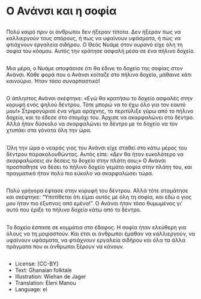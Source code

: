 # Ο Ανάνσι και η σοφία

##
Πολύ καιρό πριν οι άνθρωποι δεν ήξεραν τίποτα. Δεν ήξεραν πως να καλλιεργούν τους σπόρους, ή πως να υφαίνουν υφάσματα, ή πώς να φτιάχνουν εργαλεία σιδήρου. Ο Θεός Νυάμε στον ουρανό είχε όλη τη σοφία του κόσμου. Αυτός την κράτησε ασφαλή μέσα σε ένα πήλινο δοχείο.

##
Μια μέρα, ο Νυάμε αποφάσισε ότι θα έδινε το δοχείο της σοφίας στον Ανάνσι. Κάθε φορά που ο Ανάνσι κοίταζε στο πήλινο δοχείο, μάθαινε κάτι καινούριο. Ήταν τόσο συναρπαστικό!

##
Ο άπληστος Ανάνσι σκέφτηκε: «Εγώ θα κρατήσω το δοχείο ασφαλές στην κορυφή ενός ψηλού δέντρου. Τότε μπορώ να το έχω όλο για τον εαυτό μου!» Στριφογύρισε ένα νήμα αράχνης, το περιτύλιξε γύρω από το πήλινο δοχείο, και το έδεσε στο στομάχι του. Άρχισε να σκαρφαλώνει στο δέντρο. Αλλά ήταν δύσκολο να σκαρφαλώνει το δέντρο με το δοχείο να τον χτυπάει στα γόνατα όλη την ώρα.

##
Όλη την ώρα ο νεαρός γιος του Ανάνσι είχε σταθεί στο κάτω μέρος του δέντρου παρακολουθώντας. Αυτός είπε: «Δεν θα ήταν ευκολότερο να σκαρφαλώσεις αν δέσεις το δοχείο στην πλάτη σου;» Ο Ανάνσι προσπαθησε να δέσει το πήλινο δοχείο γεμάτο σοφία στην πλάτη του, και πραγματικά ήταν πολύ πιο εύκολο να σκαρφαλώσει τώρα.

##
Πολύ γρήγορα έφτασε στην κορυφή του δέντρου. Αλλά τότε σταμάτησε και σκέφτηκε: “Υποτίθεται ότι είμαι αυτός με όλη τη σοφία, και εδώ ο γιος μου ήταν πιο έξυπνος από εμένα!”. Ο Ανάνσι ήταν τόσο θυμωμένος γι' αυτό που έριξε το πήλινο δοχείο κάτω από το δέντρο.

##
Το δοχείο έσπασε σε κομμάτια στο έδαφος. Η σοφία ήταν ελεύθερη για όλους να τη μοιραστούν. Και έτσι οι άνθρωποι έμαθαν να καλλιεργούν, να υφαίνουν υφάσματα, να φτιάχνουν εργαλεία σιδήρου και όλα τα άλλα πράγματα που οι άνθρωποι ξέρουν να κάνουν.

##
* License: [CC-BY]
* Text: Ghanaian folktale
* Illustration: Wiehan de Jager
* Translation: Eleni Manou
* Language: el

